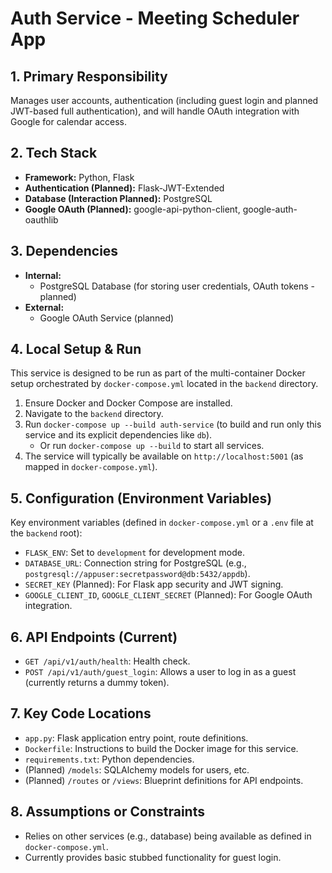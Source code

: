# Auth Service - Meeting Scheduler App

## 1. Primary Responsibility

Manages user accounts, authentication (including guest login and planned JWT-based full authentication), and will handle OAuth integration with Google for calendar access.

## 2. Tech Stack

*   **Framework:** Python, Flask
*   **Authentication (Planned):** Flask-JWT-Extended
*   **Database (Interaction Planned):** PostgreSQL
*   **Google OAuth (Planned):** google-api-python-client, google-auth-oauthlib

## 3. Dependencies

*   **Internal:**
    *   PostgreSQL Database (for storing user credentials, OAuth tokens - planned)
*   **External:**
    *   Google OAuth Service (planned)

## 4. Local Setup & Run

This service is designed to be run as part of the multi-container Docker setup orchestrated by `docker-compose.yml` located in the `backend` directory.

1.  Ensure Docker and Docker Compose are installed.
2.  Navigate to the `backend` directory.
3.  Run `docker-compose up --build auth-service` (to build and run only this service and its explicit dependencies like `db`).
    *   Or run `docker-compose up --build` to start all services.
4.  The service will typically be available on `http://localhost:5001` (as mapped in `docker-compose.yml`).

## 5. Configuration (Environment Variables)

Key environment variables (defined in `docker-compose.yml` or a `.env` file at the `backend` root):

*   `FLASK_ENV`: Set to `development` for development mode.
*   `DATABASE_URL`: Connection string for PostgreSQL (e.g., `postgresql://appuser:secretpassword@db:5432/appdb`).
*   `SECRET_KEY` (Planned): For Flask app security and JWT signing.
*   `GOOGLE_CLIENT_ID`, `GOOGLE_CLIENT_SECRET` (Planned): For Google OAuth integration.

## 6. API Endpoints (Current)

*   `GET /api/v1/auth/health`: Health check.
*   `POST /api/v1/auth/guest_login`: Allows a user to log in as a guest (currently returns a dummy token).

## 7. Key Code Locations

*   `app.py`: Flask application entry point, route definitions.
*   `Dockerfile`: Instructions to build the Docker image for this service.
*   `requirements.txt`: Python dependencies.
*   (Planned) `/models`: SQLAlchemy models for users, etc.
*   (Planned) `/routes` or `/views`: Blueprint definitions for API endpoints.

## 8. Assumptions or Constraints

*   Relies on other services (e.g., database) being available as defined in `docker-compose.yml`.
*   Currently provides basic stubbed functionality for guest login. 